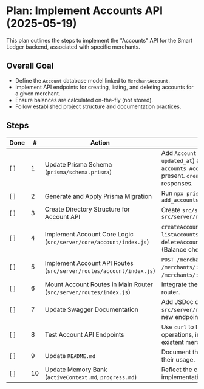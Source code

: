 # Plan: Implement Accounts API (2025-05-19)

This plan outlines the steps to implement the "Accounts" API for the Smart Ledger backend, associated with specific merchants.

## Overall Goal
- Define the `Account` database model linked to `MerchantAccount`.
- Implement API endpoints for creating, listing, and deleting accounts for a given merchant.
- Ensure balances are calculated on-the-fly (not stored).
- Follow established project structure and documentation practices.

## Steps

| Done | # | Action                                                                 | Detail                                                                                                                                                                                             |
|------|---|------------------------------------------------------------------------|----------------------------------------------------------------------------------------------------------------------------------------------------------------------------------------------------|
| [ ]  | 1 | Update Prisma Schema (`prisma/schema.prisma`)                          | Add `Account` model (including `created_at` and `updated_at`) and `AccountType` enum. Remove `accounts Account[]` from `MerchantAccount` if still present. `created_at`/`updated_at` will not be in API responses. |
| [ ]  | 2 | Generate and Apply Prisma Migration                                    | Run `npx prisma migrate dev --name add_accounts_table`                                                                                                                                             |
| [ ]  | 3 | Create Directory Structure for Account API                             | Create `src/server/core/account/` and `src/server/routes/account/`                                                                                                                                 |
| [ ]  | 4 | Implement Account Core Logic (`src/server/core/account/index.js`)      | `createAccount(merchantId, data)`, `listAccountsByMerchant(merchantId)`, `deleteAccount(merchantId, accountId)`. (Balance check for delete is a TODO for now).                                      |
| [ ]  | 5 | Implement Account API Routes (`src/server/routes/account/index.js`)    | `POST /merchants/:merchant_id/accounts`, `GET /merchants/:merchant_id/accounts`, `DELETE /merchants/:merchant_id/accounts/:account_id`.                                                              |
| [ ]  | 6 | Mount Account Routes in Main Router (`src/server/routes/index.js`)     | Integrate the account router into the main API router.                                                                                                                                             |
| [ ]  | 7 | Update Swagger Documentation                                           | Add JSDoc comments to `src/server/routes/account/index.js` for the new endpoints. Verify in `/api-docs`.                                                                                             |
| [ ]  | 8 | Test Account API Endpoints                                             | Use `curl` to test Create, List, and Delete operations, including edge cases (e.g., non-existent merchant).                                                                                         |
| [ ]  | 9 | Update `README.md`                                                     | Document the new Account API endpoints and their usage.                                                                                                                                            |
| [ ]  | 10| Update Memory Bank (`activeContext.md`, `progress.md`)                 | Reflect the completion of the Accounts API implementation.                                                                                                                                         |

<!--
{
  "planName": "Accounts API Implementation",
  "date": "2025-05-19",
  "steps": [
    {
      "id": 1,
      "action": "Update Prisma Schema",
      "tool": "replace_in_file",
      "args": {
        "path": "prisma/schema.prisma",
        "diff": [
          {
            "search": "// accounts Account[]",
            "replace": ""
          },
          {
            "search": "// Future: Define other models for the Smart Ledger here\n// model Account { ... }\n// model Entry { ... }\n// model Transaction { ... }",
            "replace": "// Future: Define other models for the Smart Ledger here\n// model Entry { ... }\n// model Transaction { ... }\n\nmodel Account {\n  account_id    String      @id @default(uuid())\n  merchant_id   String      @db.VarChar(255)\n  account_name  String      @db.VarChar(255)\n  account_type  AccountType\n  currency      String      @db.VarChar(3) // E.g., \"USD\", \"EUR\"\n  created_at    DateTime    @default(now())\n  updated_at    DateTime    @updatedAt\n\n  merchant      MerchantAccount @relation(fields: [merchant_id], references: [merchant_id])\n\n  @@index([merchant_id])\n}\n\nenum AccountType {\n  DEBIT_NORMAL  // Balances increase with debits, decrease with credits (e.g., Asset, Expense)\n  CREDIT_NORMAL // Balances increase with credits, decrease with debits (e.g., Liability, Revenue, Equity)\n}"
          }
        ]
      },
      "success_criteria": "Account model and AccountType enum are defined in schema.prisma. `accounts` relation removed from MerchantAccount.",
      "status": "pending"
    },
    {
      "id": 2,
      "action": "Generate and Apply Prisma Migration",
      "tool": "execute_command",
      "args": {
        "command": "npx prisma migrate dev --name add_accounts_table",
        "requires_approval": true
      },
      "success_criteria": "Migration successfully created and applied. New 'Account' table exists in the database.",
      "status": "pending"
    },
    {
      "id": 3,
      "action": "Create Directory Structure for Account API",
      "tool": "execute_command",
      "args": {
        "command": "mkdir -p src/server/core/account && mkdir -p src/server/routes/account",
        "requires_approval": false
      },
      "success_criteria": "Directories src/server/core/account/ and src/server/routes/account/ exist.",
      "status": "pending"
    },
    {
      "id": 4,
      "action": "Implement Account Core Logic",
      "tool": "write_to_file",
      "args": {
        "path": "src/server/core/account/index.js",
        "content": "// src/server/core/account/index.js\nconst prisma = require('../../../services/prisma');\n\n/**\n * Creates a new account for a specific merchant.\n * @param {string} merchantId - The ID of the merchant.\n * @param {object} accountData - Data for the new account.\n * @param {string} accountData.account_name - Name of the account.\n * @param {string} accountData.account_type - Type of the account (DEBIT_NORMAL, CREDIT_NORMAL).\n * @param {string} accountData.currency - Currency code (e.g., USD).\n * @returns {Promise<object>} The created account object.\n */\nasync function createAccount(merchantId, accountData) {\n  // TODO: Add validation for accountData\n  try {\n    const newAccount = await prisma.account.create({\n      data: {\n        merchant_id: merchantId,\n        account_name: accountData.account_name,\n        account_type: accountData.account_type,\n        currency: accountData.currency,\n      },\n    });\n    return newAccount;\n  } catch (error) {\n    // Handle potential errors, e.g., merchant_id not found if foreign key constraint fails\n    // For now, rethrow or log and throw a more specific error\n    console.error('Error creating account:', error);\n    throw new Error('Could not create account.');\n  }\n}\n\n/**\n * Lists all accounts for a specific merchant.\n * @param {string} merchantId - The ID of the merchant.\n * @returns {Promise<Array<object>>} A list of accounts.\n */\nasync function listAccountsByMerchant(merchantId) {\n  try {\n    const accounts = await prisma.account.findMany({\n      where: {\n        merchant_id: merchantId,\n      },\n      // TODO: Consider what fields to return, especially if balances are calculated on-the-fly\n    });\n    // For now, balances are not stored. They would be calculated here or by the caller.\n    return accounts.map(acc => ({ ...acc, posted_balance: '0.00', pending_balance: '0.00', available_balance: '0.00' })); // Placeholder balances\n  } catch (error) {\n    console.error('Error listing accounts:', error);\n    throw new Error('Could not list accounts.');\n  }\n}\n\n/**\n * Deletes a specific account for a merchant.\n * @param {string} merchantId - The ID of the merchant.\n * @param {string} accountId - The ID of the account to delete.\n * @returns {Promise<object>} The deleted account object.\n */\nasync function deleteAccount(merchantId, accountId) {\n  // TODO: Implement balance check (only delete if balances are zero) as a future enhancement.\n  // For now, this will delete the account regardless of balance.\n  try {\n    // First, verify the account belongs to the merchant to prevent accidental deletion across merchants if only accountId is used.\n    const account = await prisma.account.findUnique({\n      where: { account_id: accountId },\n    });\n\n    if (!account || account.merchant_id !== merchantId) {\n      throw new Error('Account not found or does not belong to the specified merchant.');\n    }\n\n    const deletedAccount = await prisma.account.delete({\n      where: {\n        account_id: accountId,\n      },\n    });\n    return deletedAccount;\n  } catch (error) {\n    console.error('Error deleting account:', error);\n    if (error.message.startsWith('Account not found')) throw error;\n    throw new Error('Could not delete account.');\n  }\n}\n\nmodule.exports = {\n  createAccount,\n  listAccountsByMerchant,\n  deleteAccount,\n};\n"
      },
      "success_criteria": "Core logic for account CRUD operations is implemented in src/server/core/account/index.js.",
      "status": "pending"
    },
    {
      "id": 5,
      "action": "Implement Account API Routes",
      "tool": "write_to_file",
      "args": {
        "path": "src/server/routes/account/index.js",
        "content": "// src/server/routes/account/index.js\nconst express = require('express');\nconst accountCore = require('../../core/account');\n\nconst router = express.Router({ mergeParams: true }); // mergeParams allows access to :merchant_id\n\n/**\n * @swagger\n * /merchants/{merchant_id}/accounts:\n *   post:\n *     summary: Create a new account for a merchant\n *     tags: [Accounts]\n *     parameters:\n *       - in: path\n *         name: merchant_id\n *         required: true\n *         schema:\n *           type: string\n *         description: The ID of the merchant\n *     requestBody:\n *       required: true\n *       content:\n *         application/json:\n *           schema:\n *             type: object\n *             required:\n *               - account_name\n *               - account_type\n *               - currency\n *             properties:\n *               account_name:\n *                 type: string\n *                 example: \"Main Operating Account\"\n *               account_type:\n *                 type: string\n *                 enum: [DEBIT_NORMAL, CREDIT_NORMAL]\n *                 example: \"DEBIT_NORMAL\"\n *               currency:\n *                 type: string\n *                 example: \"USD\"\n *     responses:\n *       201:\n *         description: Account created successfully\n *         content:\n *           application/json:\n *             schema:\n *               $ref: '#/components/schemas/Account'\n *       400:\n *         description: Invalid input\n *       500:\n *         description: Server error\n */\nrouter.post('/', async (req, res) => {\n  const { merchant_id } = req.params;\n  try {\n    // TODO: Add input validation for req.body\n    const account = await accountCore.createAccount(merchant_id, req.body);\n    res.status(201).json(account);\n  } catch (error) {\n    res.status(500).json({ error: error.message });\n  }\n});\n\n/**\n * @swagger\n * /merchants/{merchant_id}/accounts:\n *   get:\n *     summary: List all accounts for a merchant\n *     tags: [Accounts]\n *     parameters:\n *       - in: path\n *         name: merchant_id\n *         required: true\n *         schema:\n *           type: string\n *         description: The ID of the merchant\n *     responses:\n *       200:\n *         description: A list of accounts\n *         content:\n *           application/json:\n *             schema:\n *               type: array\n *               items:\n *                 $ref: '#/components/schemas/AccountWithBalance'\n *       500:\n *         description: Server error\n */\nrouter.get('/', async (req, res) => {\n  const { merchant_id } = req.params;\n  try {\n    const accounts = await accountCore.listAccountsByMerchant(merchant_id);\n    res.status(200).json(accounts);\n  } catch (error) {\n    res.status(500).json({ error: error.message });\n  }\n});\n\n/**\n * @swagger\n * /merchants/{merchant_id}/accounts/{account_id}:\n *   delete:\n *     summary: Delete an account for a merchant\n *     tags: [Accounts]\n *     parameters:\n *       - in: path\n *         name: merchant_id\n *         required: true\n *         schema:\n *           type: string\n *         description: The ID of the merchant\n *       - in: path\n *         name: account_id\n *         required: true\n *         schema:\n *           type: string\n *         description: The ID of the account to delete\n *     responses:\n *       200:\n *         description: Account deleted successfully\n *         content:\n *           application/json:\n *             schema:\n *               $ref: '#/components/schemas/Account'\n *       404:\n *         description: Account not found\n *       500:\n *         description: Server error\n */\nrouter.delete('/:account_id', async (req, res) => {\n  const { merchant_id, account_id } = req.params;\n  try {\n    const deletedAccount = await accountCore.deleteAccount(merchant_id, account_id);\n    if (!deletedAccount) { // Should be handled by core logic throwing an error\n        return res.status(404).json({ error: 'Account not found or could not be deleted.' });\n    }\n    res.status(200).json(deletedAccount);\n  } catch (error) {\n     if (error.message.startsWith('Account not found')) {\n        return res.status(404).json({ error: error.message });\n    }\n    res.status(500).json({ error: error.message });\n  }\n});\n\nmodule.exports = router;\n"
      },
      "success_criteria": "API routes for account CRUD operations are implemented in src/server/routes/account/index.js.",
      "status": "pending"
    },
    {
      "id": 6,
      "action": "Mount Account Routes in Main Router",
      "tool": "replace_in_file",
      "args": {
        "path": "src/server/routes/index.js",
        "diff": [
          {
            "search": "const merchantRoutes = require('./merchant');",
            "replace": "const merchantRoutes = require('./merchant');\nconst accountRoutes = require('./account');"
          },
          {
            "search": "router.use('/merchants', merchantRoutes);",
            "replace": "router.use('/merchants', merchantRoutes);\nrouter.use('/merchants/:merchant_id/accounts', accountRoutes); // Mount account routes nested under merchants"
          }
        ]
      },
      "success_criteria": "Account routes are correctly mounted in src/server/routes/index.js.",
      "status": "pending"
    },
    {
      "id": 7,
      "action": "Update Swagger Documentation",
      "tool": "replace_in_file",
      "args": {
        "path": "src/config/swaggerDef.js",
        "diff": [
          {
            "search": "description: 'API documentation for the Smart Ledger application'",
            "replace": "description: 'API documentation for the Smart Ledger application, including Merchant and Account management.'"
          },
          {
            "search": "]\n      }\n    },\n    apis: ['./src/server/routes/**/*.js']",
            "replace": "]\n      }\n    },\n    components: {\n      schemas: {\n        MerchantAccount: {\n          type: 'object',\n          properties: {\n            merchant_id: {\n              type: 'string',\n              example: 'merchant_123'\n            },\n            merchant_name: {\n              type: 'string',\n              example: 'Test Merchant Inc.'\n            }\n          }\n        },\n        Account: {\n          type: 'object',\n          properties: {\n            account_id: {\n              type: 'string',\n              format: 'uuid',\n              example: 'a1b2c3d4-e5f6-7890-1234-567890abcdef'\n            },\n            merchant_id: {\n              type: 'string',\n              example: 'merchant_123'\n            },\n            account_name: {\n              type: 'string',\n              example: 'Operating Account'\n            },\n            account_type: {\n              type: 'string',\n              enum: ['DEBIT_NORMAL', 'CREDIT_NORMAL'],\n              example: 'DEBIT_NORMAL'\n            },\n            currency: {\n              type: 'string',\n              example: 'USD'\n            }\n            // created_at and updated_at are in the database model but intentionally excluded from this API schema\n          }\n        },\n        AccountWithBalance: {\n          allOf: [\n            { $ref: '#/components/schemas/Account' },\n            {\n              type: 'object',\n              properties: {\n                posted_balance: {\n                  type: 'string',\n                  example: '1000.50'\n                },\n                pending_balance: {\n                  type: 'string',\n                  example: '200.00'\n                },\n                available_balance: {\n                  type: 'string',\n                  example: '800.50'\n                }\n              }\n            }\n          ]\n        }\n      }\n    },\n    apis: ['./src/server/routes/**/*.js']"
          }
        ]
      },
      "success_criteria": "Swagger definition updated with Account schemas. JSDoc comments added to account routes. Swagger UI reflects new endpoints.",
      "status": "pending"
    },
    {
      "id": 8,
      "action": "Test Account API Endpoints",
      "tool": "execute_command",
      "args": {
        "command": "# Placeholder for curl commands - to be run by user or Cline if server is running\necho \"Testing Account API: Please run curl commands manually or confirm server is running for Cline to test.\"\n# Example POST: curl -X POST -H \"Content-Type: application/json\" -d '{\"account_name\":\"Test Savings\",\"account_type\":\"DEBIT_NORMAL\",\"currency\":\"USD\"}' http://localhost:3000/api/merchants/merchant_123/accounts\n# Example GET: curl http://localhost:3000/api/merchants/merchant_123/accounts\n# Example DELETE: curl -X DELETE http://localhost:3000/api/merchants/merchant_123/accounts/your_account_id",
        "requires_approval": false
      },
      "success_criteria": "Account API endpoints (Create, List, Delete) function as expected.",
      "status": "pending"
    },
    {
      "id": 9,
      "action": "Update README.md",
      "tool": "replace_in_file",
      "args": {
        "path": "README.md",
        "diff": [
          {
            "search": "### GET /api/merchants",
            "replace": "### GET /api/merchants\n\n### POST /api/merchants/:merchant_id/accounts\nCreate a new account for a specific merchant.\n- **Request Body:** `{\"account_name\": \"string\", \"account_type\": \"DEBIT_NORMAL\"|\"CREDIT_NORMAL\", \"currency\": \"string\"}`\n- **Response:** `201 Created` with the account object.\n\n### GET /api/merchants/:merchant_id/accounts\nList all accounts for a specific merchant.\n- **Response:** `200 OK` with an array of account objects (including placeholder balances).\n\n### DELETE /api/merchants/:merchant_id/accounts/:account_id\nDelete a specific account for a merchant.\n- **Response:** `200 OK` with the deleted account object or `404 Not Found`."
          }
        ]
      },
      "success_criteria": "README.md is updated with documentation for the Account API.",
      "status": "pending"
    },
    {
      "id": 10,
      "action": "Update Memory Bank",
      "tool": "write_to_file",
      "args": {
        "path": "memory-bank/activeContext.md",
        "content": "# Active Context: Smart Ledger Backend (Node.js) (as of 2025-05-19)\n\n**Current Focus:**\n- Implementation of the Accounts API, following the Merchants API.\n\n**Key Decisions Made (Accounts API Planning):**\n- `Account` model in Prisma: `account_id` (PK), `merchant_id` (FK), `account_name`, `account_type` (enum: `DEBIT_NORMAL`, `CREDIT_NORMAL`), `currency`, `created_at`, `updated_at`.\n- `created_at` and `updated_at` fields are included in the `Account` model in `schema.prisma`, but will not be part of API responses for now.\n- Balances (`posted_balance`, `pending_balance`, `available_balance`) will be calculated on-the-fly for API responses, not stored in the database. Placeholder balances will be returned initially.\n- API endpoints: `POST /merchants/:merchant_id/accounts`, `GET /merchants/:merchant_id/accounts`, `DELETE /merchants/:merchant_id/accounts/:account_id`.\n- List API will be simple (no pagination for now).\n- Delete API will not have a balance check constraint initially (marked as TODO).\n- Followed entity-specific folder structure (`src/server/routes/account/`, `src/server/core/account/`).\n- Plan file created: `./memory-bank/plans/2025-05-19-accounts-api.md`.\n\n**Next Steps (Immediate from plan):**\n1.  Update Prisma Schema (`prisma/schema.prisma`) with `Account` model and `AccountType` enum.\n2.  Generate and Apply Prisma Migration (`npx prisma migrate dev --name add_accounts_table`).\n3.  Create Directory Structure for Account API (`src/server/core/account/`, `src/server/routes/account/`).\n4.  Implement Account Core Logic.\n5.  Implement Account API Routes.\n6.  Mount Account Routes in Main Router.\n7.  Update Swagger Documentation.\n8.  Test Account API Endpoints.\n9.  Update `README.md`.\n10. Update Memory Bank (`activeContext.md`, `progress.md`) upon completion.\n\n**Open Questions/Considerations:**\n- Detailed input validation for API requests.\n- Implementation of actual balance calculation logic."
      },
      "success_criteria": "activeContext.md updated. progress.md will be updated after all steps are done.",
      "status": "pending"
    }
  ]
}
-->
